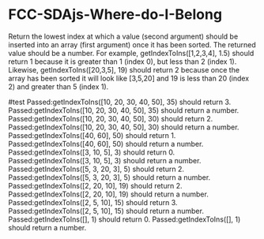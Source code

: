 # FCC-SDAjs-Where-do-I-Belong

Return the lowest index at which a value (second argument) should be inserted into an array (first argument) once it has been sorted. The returned value should be a number.
For example, getIndexToIns([1,2,3,4], 1.5) should return 1 because it is greater than 1 (index 0), but less than 2 (index 1).
Likewise, getIndexToIns([20,3,5], 19) should return 2 because once the array has been sorted it will look like [3,5,20] and 19 is less than 20 (index 2) and greater than 5 (index 1).

#test
Passed:getIndexToIns([10, 20, 30, 40, 50], 35) should return 3.
Passed:getIndexToIns([10, 20, 30, 40, 50], 35) should return a number.
Passed:getIndexToIns([10, 20, 30, 40, 50], 30) should return 2.
Passed:getIndexToIns([10, 20, 30, 40, 50], 30) should return a number.
Passed:getIndexToIns([40, 60], 50) should return 1.
Passed:getIndexToIns([40, 60], 50) should return a number.
Passed:getIndexToIns([3, 10, 5], 3) should return 0.
Passed:getIndexToIns([3, 10, 5], 3) should return a number.
Passed:getIndexToIns([5, 3, 20, 3], 5) should return 2.
Passed:getIndexToIns([5, 3, 20, 3], 5) should return a number.
Passed:getIndexToIns([2, 20, 10], 19) should return 2.
Passed:getIndexToIns([2, 20, 10], 19) should return a number.
Passed:getIndexToIns([2, 5, 10], 15) should return 3.
Passed:getIndexToIns([2, 5, 10], 15) should return a number.
Passed:getIndexToIns([], 1) should return 0.
Passed:getIndexToIns([], 1) should return a number.
